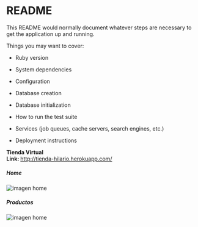 # README

This README would normally document whatever steps are necessary to get the
application up and running.

Things you may want to cover:

* Ruby version

* System dependencies

* Configuration

* Database creation

* Database initialization

* How to run the test suite

* Services (job queues, cache servers, search engines, etc.)

* Deployment instructions

<b>Tienda Virtual</b> <br>
<b>Link: </b> http://tienda-hilario.herokuapp.com/  <br>
<h5>Home</h5>
<img src="https://drive.google.com/file/d/1I45e6AcdUhJvGM79WF_hKSWhTMEMjvo9/view" alt="imagen home">
<h5>Productos</h5>
<img src="https://drive.google.com/file/d/1xON_Ko2iYsMI6VZvEQIF478-czrwa_kp/view?usp=sharing" alt="imagen home">
